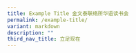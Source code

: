 ```yaml
---
title: Example Title 金文泰联络所华语读书会
permalink: /example-title/
variant: markdown
description: ""
third_nav_title: 立足现在
---
```


